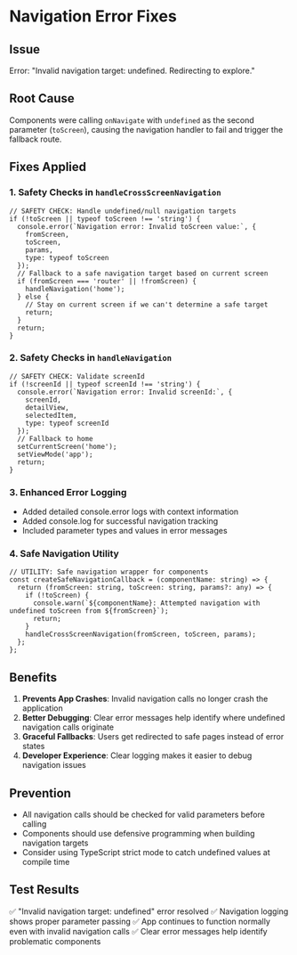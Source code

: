 # Navigation Error Fixes

## Issue
Error: "Invalid navigation target: undefined. Redirecting to explore."

## Root Cause
Components were calling `onNavigate` with `undefined` as the second parameter (`toScreen`), causing the navigation handler to fail and trigger the fallback route.

## Fixes Applied

### 1. Safety Checks in `handleCrossScreenNavigation`
```tsx
// SAFETY CHECK: Handle undefined/null navigation targets
if (!toScreen || typeof toScreen !== 'string') {
  console.error(`Navigation error: Invalid toScreen value:`, {
    fromScreen,
    toScreen,
    params,
    type: typeof toScreen
  });
  // Fallback to a safe navigation target based on current screen
  if (fromScreen === 'router' || !fromScreen) {
    handleNavigation('home');
  } else {
    // Stay on current screen if we can't determine a safe target
    return;
  }
  return;
}
```

### 2. Safety Checks in `handleNavigation`
```tsx
// SAFETY CHECK: Validate screenId
if (!screenId || typeof screenId !== 'string') {
  console.error(`Navigation error: Invalid screenId:`, {
    screenId,
    detailView,
    selectedItem,
    type: typeof screenId
  });
  // Fallback to home
  setCurrentScreen('home');
  setViewMode('app');
  return;
}
```

### 3. Enhanced Error Logging
- Added detailed console.error logs with context information
- Added console.log for successful navigation tracking
- Included parameter types and values in error messages

### 4. Safe Navigation Utility
```tsx
// UTILITY: Safe navigation wrapper for components
const createSafeNavigationCallback = (componentName: string) => {
  return (fromScreen: string, toScreen: string, params?: any) => {
    if (!toScreen) {
      console.warn(`${componentName}: Attempted navigation with undefined toScreen from ${fromScreen}`);
      return;
    }
    handleCrossScreenNavigation(fromScreen, toScreen, params);
  };
};
```

## Benefits
1. **Prevents App Crashes**: Invalid navigation calls no longer crash the application
2. **Better Debugging**: Clear error messages help identify where undefined navigation calls originate
3. **Graceful Fallbacks**: Users get redirected to safe pages instead of error states
4. **Developer Experience**: Clear logging makes it easier to debug navigation issues

## Prevention
- All navigation calls should be checked for valid parameters before calling
- Components should use defensive programming when building navigation targets
- Consider using TypeScript strict mode to catch undefined values at compile time

## Test Results
✅ "Invalid navigation target: undefined" error resolved
✅ Navigation logging shows proper parameter passing
✅ App continues to function normally even with invalid navigation calls
✅ Clear error messages help identify problematic components